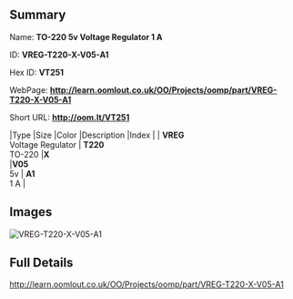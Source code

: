 

## Summary
 
Name: __TO-220 5v Voltage Regulator 1 A__

ID: __VREG-T220-X-V05-A1__

Hex ID: __VT251__

WebPage: __http://learn.oomlout.co.uk/OO/Projects/oomp/part/VREG-T220-X-V05-A1__

Short URL: __http://oom.lt/VT251__


|Type   |Size   |Color   |Description   |Index   |
| __VREG__ <br>Voltage Regulator  | __T220__<br>TO-220   |__X__<br>    |__V05__<br>5v    | __A1__<br> 1 A |


## Images
![VREG-T220-X-V05-A1](http://oomlout.com/oomp-gen/parts/VREG-T220-X-V05-A1/VREG-T220-X-V05-A1_420.jpg)

## Full Details

 http://learn.oomlout.co.uk/OO/Projects/oomp/part/VREG-T220-X-V05-A1

